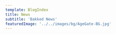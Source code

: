 ```yaml
---
template: BlogIndex
title: News
subtitle: 'Bakked News'
featuredImage: '../../images/bg/AgeGate-BG.jpg'
---
```

